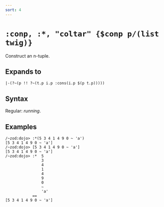 ```yaml
---
sort: 4
---
```


# `:conp, :*, "coltar" {$conp p/(list twig)}`

Construct an n-tuple.

## Expands to

```
|-(?~(p !! ?~(t.p i.p :cons(i.p $(p t.p)))))
```

## Syntax

Regular: *running*.

## Examples
```
/~zod:dojo> :*(5 3 4 1 4 9 0 ~ 'a')
[5 3 4 1 4 9 0 ~ 'a']
/~zod:dojo> [5 3 4 1 4 9 0 ~ 'a']
[5 3 4 1 4 9 0 ~ 'a']
/~zod:dojo> :*  5
                3
                4 
                1
                4
                9
                0
                ~
                'a'
            ==
[5 3 4 1 4 9 0 ~ 'a']
```

